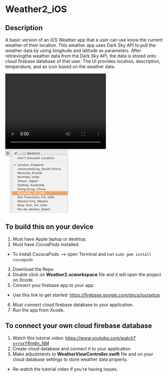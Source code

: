 # Weather2_iOS
## Description
A basic version of an iOS Weather app that a user can use know the current weather of their location. 
This weather app uses Dark Sky API to pull the weather data by using longitude and latitude as parameters. 
After retrievingthe weather data from the Dark Sky API, the data is stored onto cloud firebase database of that
user. The UI provides location, description, temperature, and an icon based on the weather data.

<video width="320" height="240">
  <source src="https://raw.githubusercontent.com/shyamp229/Weather2_iOS/master/Weather2.mov" type="video/mov">
  Your browser does not support the video tag.
</video>

<img src="https://github.com/shyamp229/Weather2_iOS/blob/master/Screen%20Shot%202020-01-22%20at%2010.05.53%20AM.png?raw=true" alt="Change location via Xcode to test" height="200" width="200">

## To build this on your device
1. Must have Apple laptop or desktop.
2. Must have CocoaPods installed. 
  - To install CococaPods --> open Terminal and run `sudo gem install cocoapods`
3. Download the Repo.
4. Double click on **Weather2.xcworkspace** file and it will open the project on Xcode.
5. Connect your firebase app to your app.
  - Use this link to get started: https://firebase.google.com/docs/ios/setup
6. Must connect cloud firebase database to your application.
7. Run the app from Xcode.

## To connect your own cloud firebase database
1. Watch this tutorial video: https://www.youtube.com/watch?v=rvxYRm6n_NM
2. Create cloud database and connect it to your application
3. Make adjustments to **WeatherViewController.swift** file and on your cloud database settings to store weather data properly. 
  - Re-watch the tutorial video if you're having issues.
